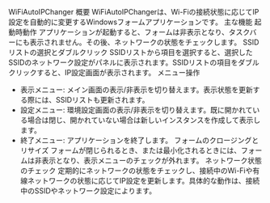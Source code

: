 WiFiAutoIPChanger
概要
WiFiAutoIPChangerは、Wi-Fiの接続状態に応じてIP設定を自動的に変更するWindowsフォームアプリケーションです。
主な機能
起動時動作
アプリケーションが起動すると、フォームは非表示となり、タスクバーにも表示されません。その後、ネットワークの状態をチェックします。
SSIDリストの選択とダブルクリック
SSIDリストから項目を選択すると、選択したSSIDのネットワーク設定がパネルに表示されます。SSIDリストの項目をダブルクリックすると、IP設定画面が表示されます。
メニュー操作
- 表示メニュー: メイン画面の表示/非表示を切り替えます。表示状態を更新する際には、SSIDリストも更新されます。
- 設定メニュー: 環境設定画面の表示/非表示を切り替えます。既に開かれている場合は閉じ、開かれていない場合は新しいインスタンスを作成して表示します。
- 終了メニュー: アプリケーションを終了します。
フォームのクロージングとリサイズ
フォームが閉じられるとき、または最小化されるときには、フォームは非表示となり、表示メニューのチェックが外れます。
ネットワーク状態のチェック
定期的にネットワークの状態をチェックし、接続中のWi-Fiや有線ネットワークの状態に応じてIP設定を更新します。具体的な動作は、接続中のSSIDやネットワーク設定によります。
